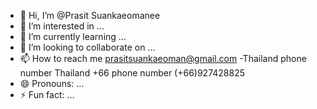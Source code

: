 - 👋 Hi, I’m @Prasit Suankaeomanee
- 👀 I’m interested in ...
- 🌱 I’m currently learning ...
- 💞️ I’m looking to collaborate on ...
- 📫 How to reach me prasitsuankaeoman@gmail.com
-Thailand phone number Thailand +66 phone number (+66)927428825
- 😄 Pronouns: ...
- ⚡ Fun fact: ...

<!---
prasitsuankaeomenee/prasitsuankaeomenee is a ✨ special ✨ repository because its `README.md` (this file) appears on your GitHub profile.
You can click the Preview link to take a look at your changes.
--->
